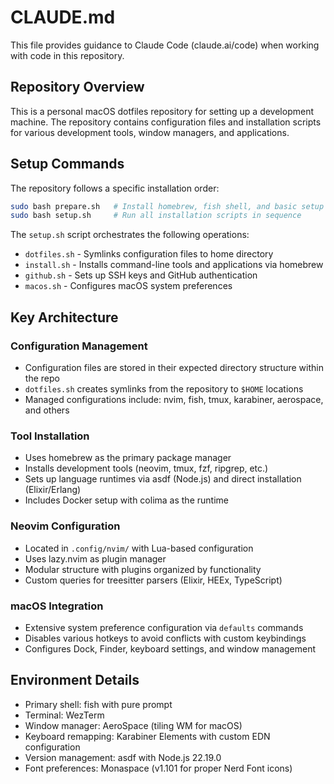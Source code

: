 # CLAUDE.md

This file provides guidance to Claude Code (claude.ai/code) when working with code in this repository.

## Repository Overview

This is a personal macOS dotfiles repository for setting up a development machine. The repository contains configuration files and installation scripts for various development tools, window managers, and applications.

## Setup Commands

The repository follows a specific installation order:

```sh
sudo bash prepare.sh   # Install homebrew, fish shell, and basic setup
sudo bash setup.sh     # Run all installation scripts in sequence
```

The `setup.sh` script orchestrates the following operations:
- `dotfiles.sh` - Symlinks configuration files to home directory
- `install.sh` - Installs command-line tools and applications via homebrew
- `github.sh` - Sets up SSH keys and GitHub authentication
- `macos.sh` - Configures macOS system preferences

## Key Architecture

### Configuration Management
- Configuration files are stored in their expected directory structure within the repo
- `dotfiles.sh` creates symlinks from the repository to `$HOME` locations
- Managed configurations include: nvim, fish, tmux, karabiner, aerospace, and others

### Tool Installation
- Uses homebrew as the primary package manager
- Installs development tools (neovim, tmux, fzf, ripgrep, etc.)
- Sets up language runtimes via asdf (Node.js) and direct installation (Elixir/Erlang)
- Includes Docker setup with colima as the runtime

### Neovim Configuration
- Located in `.config/nvim/` with Lua-based configuration
- Uses lazy.nvim as plugin manager
- Modular structure with plugins organized by functionality
- Custom queries for treesitter parsers (Elixir, HEEx, TypeScript)

### macOS Integration
- Extensive system preference configuration via `defaults` commands
- Disables various hotkeys to avoid conflicts with custom keybindings
- Configures Dock, Finder, keyboard settings, and window management

## Environment Details

- Primary shell: fish with pure prompt
- Terminal: WezTerm
- Window manager: AeroSpace (tiling WM for macOS)
- Keyboard remapping: Karabiner Elements with custom EDN configuration
- Version management: asdf with Node.js 22.19.0
- Font preferences: Monaspace (v1.101 for proper Nerd Font icons)